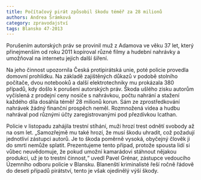 ```yaml
---
title: Počítačový pirát způsobil škodu téměř za 28 milionů
authors: Andrea Šrámková
category: zpravodajství
tags: Blansko 47-2013
---
```


Porušením autorských práv se provinil muž z Adamova ve věku 37 let, který přinejmenším od roku 2011 kopíroval různé filmy a hudební nahrávky a umožňoval na internetu jejich další šíření.

Na jeho činnost upozornila Česká protipirátská unie, poté policie provedla domovní prohlídku. Na základě zajištěných důkazů v podobě stolního počítače, dvou notebooků a další elektrotechniky mu prokázala 380 případů, kdy došlo k porušení autorských práv. Škoda ušlého zisku autorům vyčíslená z prodejní ceny nosiče s nahrávkou, počtu nahrání a stažení každého díla dosáhla téměř 28 milionů korun. Sám ze zprostředkování nahrávek žádný finanční prospěch neměl. Rozmnožená videa a hudbu nahrával pod různými účty zaregistrovanými pod přezdívkou Icathan.

Policie v listopadu zahájila trestní stíhání, muži hrozí trest odnětí svobody až na osm let. „Samozřejmě mu také hrozí, že musí škodu uhradit, což požadují jednotliví zástupci autorů. Je to škoda poměrně vysoká, obyčejný člověk ji do smrti nemůže splatit. Prezentujeme tento případ, protože spousta lidí si vůbec neuvědomuje, že pokud umožní kamarádovi stáhnout nějakou produkci, už je to trestní činnost,“ uvedl Pavel Grénar, zástupce vedoucího Územního odboru policie v Blansku. Blanenští kriminalisté řeší ročně řádově do deseti případů pirátství, tento je však ojedinělý výší škody.
